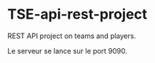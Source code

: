 # TSE-api-rest-project
REST API project on teams and players.

Le serveur se lance sur le port 9090.

